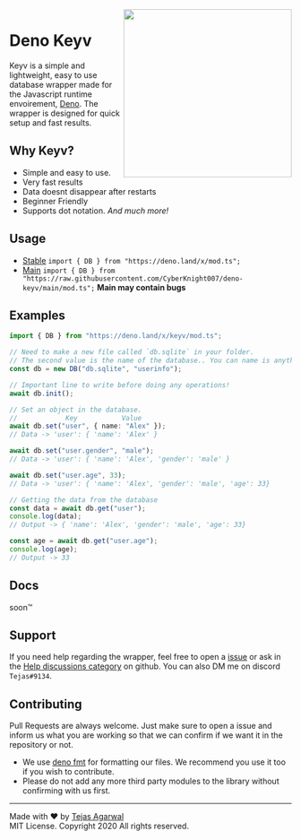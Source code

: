 <img align=right src="https://media.discordapp.net/attachments/770613980632449032/790552609617477642/banner.png?width=572&height=559" height="300" />

# Deno Keyv
Keyv is a simple and lightweight, easy to use database wrapper made for the Javascript runtime envoirement, [Deno](https://deno.land/). The wrapper is designed for quick setup and fast results.

## Why Keyv?

- Simple and easy to use.
- Very fast results
- Data doesnt disappear after restarts
- Beginner Friendly
- Supports dot notation.
  _And much more!_

## Usage

- [Stable](https://deno.land/x/keyv) `import { DB } from "https://deno.land/x/mod.ts";`
- [Main](https://github.com/CyberKnight007/deno-keyv) `import { DB } from "https://raw.githubusercontent.com/CyberKnight007/deno-keyv/main/mod.ts";` **Main may contain bugs**

## Examples

```typescript
import { DB } from "https://deno.land/x/keyv/mod.ts";

// Need to make a new file called `db.sqlite` in your folder.
// The second value is the name of the database.. You can name is anything you want
const db = new DB("db.sqlite", "userinfo");

// Important line to write before doing any operations!
await db.init();

// Set an object in the database.
//            Key           Value
await db.set("user", { name: "Alex" });
// Data -> 'user': { 'name': 'Alex' }

await db.set("user.gender", "male");
// Data -> 'user': { 'name': 'Alex', 'gender': 'male' }

await db.set("user.age", 33);
// Data -> 'user': { 'name': 'Alex', 'gender': 'male', 'age': 33}

// Getting the data from the database
const data = await db.get("user");
console.log(data);
// Output -> { 'name': 'Alex', 'gender': 'male', 'age': 33}

const age = await db.get("user.age");
console.log(age);
// Output -> 33
```

## Docs

soon™

## Support

If you need help regarding the wrapper, feel free to open a [issue](https://github.com/CyberKnight007/deno-keyv/issues) or ask in the [Help discussions category](https://github.com/CyberKnight007/deno-keyv/discussions/categories/help) on github. You can also DM me on discord `Tejas#9134`.

## Contributing

Pull Requests are always welcome. Just make sure to open a issue and inform us what you are working so that we can confirm if we want it in the repository or not.

- We use [deno fmt](https://deno.land/manual/tools/formatter) for formatting our files. We recommend you use it too if you wish to contribute.
- Please do not add any more third party modules to the library without confirming with us first.

---

Made with ❤ by [Tejas Agarwal](https://github.com/tejasag) <br/>
MIT License. Copyright 2020 All rights reserved.
